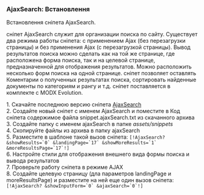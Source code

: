
<meta http-equiv="Content-Type" content="text/html; charset=utf-8">
<h3>AjaxSearch: Встановлення </h3> 
Встановлення сніпета AjaxSearch.	
<br>
<p>сніпет <span class="text-bold">AjaxSearch</span> служит для организации поиска по сайту. Существует два режима работы сніпета: с применением <span class="text-bold">Ajax</span> (без перезагрузки страницы) и без применения <span class="text-bold">Ajax</span> (с перезагрузкой страницы). Вывод результатов поиска можно сделать как на той же странице, где расположена форма поиска, так и на целевой странице, предназначенной для отображения результатов. Можно расположить несколько форм поиска на одной странице. сніпет позволяет оставлять Коментарии о полученных результатах поиска, сортировать найденные документы по категориям и рангу и т.д. сніпет поставляется в комплекте с MODX Evolution.</p>
<div>1. Скачайте последнюю версию сніпета <!--noindex--><a rel="nofollow" href="http://modx.com/extras/package/ajaxsearch" target="_blank">AjaxSearch</a><!--/noindex--></div>
<div>2. Создайте новый сніпет с именем <span class="text-bold">AjaxSearch</span> и поместите в <span class="text-bold">Код сніпета</span> содержимое файла <span class="text-bold">snippet.ajaxSearch.txt</span> из скачанного архива</div>
<div>3. Создайте папку с именем <span class="text-bold">ajaxSearch</span> в папке <span class="text-bold"><em>assets/snippets</em></span></div>
<div>4. Скопируйте файлы из архива в папку <span class="text-bold">ajaxSearch</span></div>
<div>5. Разместите в шаблоне такой вызов сніпета: <code>[!AjaxSearch? &showResults=`0` &landingPage=`17` &showMoreResults=`1` &moreResultsPage=`17`!]</code></div>
<div>6. Настройте стили для отображения внешнего вида формы поиска и вывода результатов</div>
<div>7. Проверьте работу сніпета в режиме <span class="text-bold">AJAX</span></div>
<div>8. Создайте целевую страницу (дла параметров <span class="text-bold">landingPage</span> и <span class="text-bold">moreResultsPage</span>) и разместите на ней еще один вызов сніпета: <code>[!AjaxSearch? &showInputForm=`0` &ajaxSearch=`0`!]</code></div>